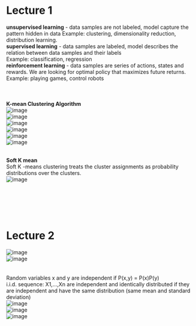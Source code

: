 # Lecture 1  
<strong>unsupervised learning</strong> - data samples are not labeled, model capture the pattern hidden in data Example: clustering, dimensionality reduction, distribution learning.  
<strong>supervised learning</strong> - data samples are labeled, model describes the relation between data samples and their labels  
Example: classification, regression  
<strong>reinforcement learning</strong> - data samples are series of actions, states and rewards. We are looking for optimal policy that maximizes future returns.  
Example: playing games, control robots
<br>  
<br>  
<strong>K-mean Clustering Algorithm</strong>  
![image](https://github.com/user-attachments/assets/ab4b0f05-bde8-4227-b07e-19c2d941b948)  
![image](https://github.com/user-attachments/assets/075c588d-fae5-4533-bc52-0d4a5c3027a4)  
![image](https://github.com/user-attachments/assets/24a66ad7-4e11-4851-b94c-c4a3adc9c07a)  
![image](https://github.com/user-attachments/assets/a973c7d8-1025-4caf-b207-a52f81e15c23)  
![image](https://github.com/user-attachments/assets/843d62d0-fde9-4ea9-9072-d08ead19c2c8)  
![image](https://github.com/user-attachments/assets/dc5a98ec-6548-4065-89c5-e5ee5e0e17c1)  
<br>  

<strong>Soft K mean</strong>  
Soft K -means clustering treats the cluster assignments as probability distributions over the clusters.  
![image](https://github.com/user-attachments/assets/15b245a4-21ab-4754-a638-fc48bad10fb5)  
<br>  
<br>  
<br>  
# Lecture 2  
![image](https://github.com/user-attachments/assets/af4318ae-7f9f-4acc-b4b2-3b087f708911)  
![image](https://github.com/user-attachments/assets/be2766e8-d014-4d14-9816-915191f3fba8)  
<br>  
Random variables x and y are independent if P(x,y) = P(x)P(y)  
i.i.d. sequence: X1,...,Xn are independent and identically distributed if they are independent and have the same distribution (same mean and standard deviation)  
![image](https://github.com/user-attachments/assets/2517f346-60fb-4ff7-bee0-777420fcc845)  
![image](https://github.com/user-attachments/assets/f566227d-8c39-4e09-97b2-eb8ce80c2a57)  
![image](https://github.com/user-attachments/assets/aef2faf1-5f37-4ef9-829d-0da3de9a83ae)













